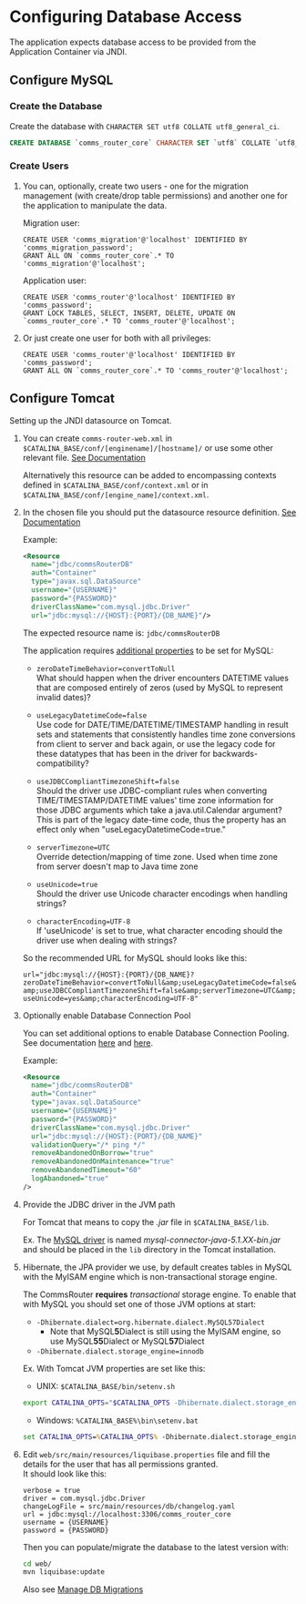 Configuring Database Access
==

The application expects database access to be provided
from the Application Container via JNDI.

## Configure MySQL

### Create the Database

Create the database with `CHARACTER SET utf8 COLLATE utf8_general_ci`.

```sql
CREATE DATABASE `comms_router_core` CHARACTER SET `utf8` COLLATE `utf8_general_ci`;
```

### Create Users

1. You can, optionally, create two users - one for the migration management 
    (with create/drop table permissions) and another one for the application to manipulate the data.

    Migration user:
    
    ```mysql
    CREATE USER 'comms_migration'@'localhost' IDENTIFIED BY 'comms_migration_password';
    GRANT ALL ON `comms_router_core`.* TO 'comms_migration'@'localhost';
    ```
    
    Application user:
    
    ```mysql
    CREATE USER 'comms_router'@'localhost' IDENTIFIED BY 'comms_password';
    GRANT LOCK TABLES, SELECT, INSERT, DELETE, UPDATE ON `comms_router_core`.* TO 'comms_router'@'localhost';
    ```

2. Or just create one user for both with all privileges:

    ```mysql
    CREATE USER 'comms_router'@'localhost' IDENTIFIED BY 'comms_password';
    GRANT ALL ON `comms_router_core`.* TO 'comms_router'@'localhost';
    ```

## Configure Tomcat

Setting up the JNDI datasource on Tomcat.

1. You can create `comms-router-web.xml` in `$CATALINA_BASE/conf/[enginename]/[hostname]/`
    or use some other relevant file. [See Documentation][1]

    Alternatively this resource can be added to encompassing contexts defined
    in `$CATALINA_BASE/conf/context.xml` or in `$CATALINA_BASE/conf/[engine_name]/context.xml`.

2. In the chosen file you should put the datasource resource definition. [See Documentation][2]

    Example:

    ```xml
    <Resource
      name="jdbc/commsRouterDB"
      auth="Container"
      type="javax.sql.DataSource"
      username="{USERNAME}"
      password="{PASSWORD}"
      driverClassName="com.mysql.jdbc.Driver"
      url="jdbc:mysql://{HOST}:{PORT}/{DB_NAME}"/>
    ```

    The expected resource name is: `jdbc/commsRouterDB`

    The application requires [additional properties][3] to be set for MySQL:

    - `zeroDateTimeBehavior=convertToNull`  
    What should happen when the driver encounters DATETIME values that are composed 
    entirely of zeros (used by MySQL to represent invalid dates)?

    - `useLegacyDatetimeCode=false`  
    Use code for DATE/TIME/DATETIME/TIMESTAMP handling in result sets and statements that 
    consistently handles time zone conversions from client to server and back again, or use the 
    legacy code for these datatypes that has been in the driver for backwards-compatibility?    

    - `useJDBCCompliantTimezoneShift=false`  
    Should the driver use JDBC-compliant rules when converting TIME/TIMESTAMP/DATETIME values' 
    time zone information for those JDBC arguments which take a java.util.Calendar argument? 
    This is part of the legacy date-time code, thus the property has an effect 
    only when "useLegacyDatetimeCode=true."

    - `serverTimezone=UTC`  
    Override detection/mapping of time zone. 
    Used when time zone from server doesn't map to Java time zone

    - `useUnicode=true`  
    Should the driver use Unicode character encodings when handling strings?

    - `characterEncoding=UTF-8`  
    If 'useUnicode' is set to true, what character encoding should the driver use when dealing with strings?

    So the recommended URL for MySQL should looks like this:

    `url="jdbc:mysql://{HOST}:{PORT}/{DB_NAME}?zeroDateTimeBehavior=convertToNull&amp;useLegacyDatetimeCode=false&amp;useJDBCCompliantTimezoneShift=false&amp;serverTimezone=UTC&amp;useUnicode=yes&amp;characterEncoding=UTF-8"`

3. Optionally enable Database Connection Pool

    You can set additional options to enable Database Connection Pooling. 
    See documentation [here][4] and [here][5].

    Example:

    ```xml
    <Resource
      name="jdbc/commsRouterDB"
      auth="Container"
      type="javax.sql.DataSource"
      username="{USERNAME}"
      password="{PASSWORD}"
      driverClassName="com.mysql.jdbc.Driver"
      url="jdbc:mysql://{HOST}:{PORT}/{DB_NAME}"
      validationQuery="/* ping */"
      removeAbandonedOnBorrow="true"
      removeAbandonedOnMaintenance="true"
      removeAbandonedTimeout="60"
      logAbandoned="true"
    />
    ```


4. Provide the JDBC driver in the JVM path

    For Tomcat that means to copy the _.jar_ file in `$CATALINA_BASE/lib`.

    Ex. The [MySQL driver][6] is named _mysql-connector-java-5.1.XX-bin.jar_ and
    should be placed in the `lib` directory in the Tomcat installation.

5. Hibernate, the JPA provider we use, by default creates tables in MySQL with the MyISAM engine 
    which is non-transactional storage engine. 
    
    The CommsRouter **requires** _transactional_ storage engine. To enable that with MySQL 
    you should set one of those JVM options at start:
    - `-Dhibernate.dialect=org.hibernate.dialect.MySQL57Dialect` 
      - Note that MySQL**5**Dialect is still using the MyISAM engine, 
        so use MySQL**55**Dialect or MySQL**57**Dialect
    - `-Dhibernate.dialect.storage_engine=innodb`

    Ex. With Tomcat JVM properties are set like this:
    * UNIX: `$CATALINA_BASE/bin/setenv.sh`
    ```bash
    export CATALINA_OPTS="$CATALINA_OPTS -Dhibernate.dialect.storage_engine=innodb"
    ```
    * Windows: `%CATALINA_BASE%\bin\setenv.bat`
    ```bat
    set CATALINA_OPTS=%CATALINA_OPTS% -Dhibernate.dialect.storage_engine=innodb
    ```

6. Edit `web/src/main/resources/liquibase.properties` file and fill the details for the user that 
    has all permissions granted.  
    It should look like this:
    ```properties
    verbose = true
    driver = com.mysql.jdbc.Driver
    changeLogFile = src/main/resources/db/changelog.yaml
    url = jdbc:mysql://localhost:3306/comms_router_core
    username = {USERNAME}
    password = {PASSWORD}
    ```
    
    Then you can populate/migrate the database to the latest version with:
    ```bash
    cd web/
    mvn liquibase:update
    ``` 

    Also see [Manage DB Migrations]


[1]: 
https://tomcat.apache.org/tomcat-8.0-doc/config/context.html  
"Apache Tomcat 8 Configuration Reference"

[2]: 
https://tomcat.apache.org/tomcat-8.0-doc/jndi-datasource-examples-howto.html 
"JNDI Datasource HOW-TO"

[3]:
https://dev.mysql.com/doc/connector-j/5.1/en/connector-j-reference-configuration-properties.html
"Driver/Datasource Class Names, URL Syntax and Configuration Properties for Connector/J"

[4]: 
https://tomcat.apache.org/tomcat-8.0-doc/jndi-datasource-examples-howto.html#Database_Connection_Pool_(DBCP_2)_Configurations 
"Database Connection Pool (DBCP 2) Configurations"

[5]: 
http://commons.apache.org/proper/commons-dbcp/configuration.html 
"BasicDataSource Configuration Parameters"

[6]: 
https://dev.mysql.com/downloads/connector/j/5.1.html 
"MySQL Connector/J"

[Manage DB Migrations]:
ManageDBMigrations.md
"Manage DB Migrations"
